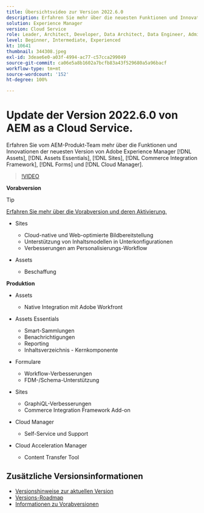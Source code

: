 ```yaml
---
title: Übersichtsvideo zur Version 2022.6.0
description: Erfahren Sie mehr über die neuesten Funktionen und Innovationen in der Version 2022.6.0 von Adobe Experience Manager  [!DNL Assets Essentials], [!DNL Sites], [!DNL Screens], [!DNL Forms]  und  [!DNL Cloud Foundation].
solution: Experience Manager
version: Cloud Service
role: Leader, Architect, Developer, Data Architect, Data Engineer, Admin, User
level: Beginner, Intermediate, Experienced
kt: 10641
thumbnail: 344308.jpeg
exl-id: 3deae6e0-a03f-4994-ac77-c57cca299049
source-git-commit: ca06e5a8b1602a7bcfb83a43f529680a5a96bacf
workflow-type: tm+mt
source-wordcount: '152'
ht-degree: 100%

---
```


# Update der Version 2022.6.0 von AEM as a Cloud Service.

Erfahren Sie vom AEM-Produkt-Team mehr über die Funktionen und Innovationen der neuesten Version von Adobe Experience Manager [!DNL Assets], [!DNL Assets Essentials], [!DNL Sites], [!DNL Commerce Integration Framework], [!DNL Forms] und [!DNL Cloud Manager].

>[!VIDEO](https://video.tv.adobe.com/v/344308/?quality=12&learn=on)

**Vorabversion**

>[!TIP]
>
>[Erfahren Sie mehr über die Vorabversion und deren Aktivierung.](https://experienceleague.adobe.com/docs/experience-manager-cloud-service/content/release-notes/prerelease.html?lang=de)

* Sites
   * Cloud-native und Web-optimierte Bildbereitstellung
   * Unterstützung von Inhaltsmodellen in Unterkonfigurationen
   * Verbesserungen am Personalisierungs-Workflow

* Assets
   * Beschaffung

**Produktion**

* Assets
   * Native Integration mit Adobe Workfront

* Assets Essentials
   * Smart-Sammlungen
   * Benachrichtigungen
   * Reporting
   * Inhaltsverzeichnis - Kernkomponente

* Formulare
   * Workflow-Verbesserungen
   * FDM-/Schema-Unterstützung

* Sites
   * GraphiQL-Verbesserungen
   * Commerce Integration Framework Add-on

* Cloud Manager
   * Self-Service und Support

* Cloud Acceleration Manager
   * Content Transfer Tool

<!-- Have questions about the release?  Discuss the release in [Experience League Communities](https://adobe.ly/3NDPR8Y). -->

## Zusätzliche Versionsinformationen

* [Versionshinweise zur aktuellen Version](https://experienceleague.adobe.com/docs/experience-manager-cloud-service/content/release-notes/home.html?lang=de)
* [Versions-Roadmap](https://experienceleague.adobe.com/docs/experience-manager-release-information/aem-release-updates/update-releases-roadmap.html?lang=de)
* [Informationen zu Vorabversionen](https://experienceleague.adobe.com/docs/experience-manager-cloud-service/content/release-notes/prerelease.html?lang=de)

